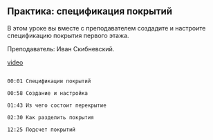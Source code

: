 ## Практика: спецификация покрытий

В этом уроке вы вместе с преподавателем создадите и настроите спецификацию покрытия первого этажа. 

Преподаватель: Иван Скибневский. 

[video](https://player.softculture.cc/embed/online/ARC/ARC_59.21.12_L7-4_Practice_Coating_Schedule)

```chapters

00:01 Спецификации покрытий

00:58 Создание и настройка

01:43 Из чего состоит перекрытие

02:30 Как разделить покрытия

12:25 Подсчет покрытий

```